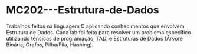 # MC202---Estrutura-de-Dados

Trabalhos feitos na linguagem C aplicando conhecimentos que envolvem Estrutura de Dados.
Cada lab foi feito para resolver um problema específico utilizando téncicas de programação, TAD, e Estruturas de Dados (Árvore Binária, Grafos, Pilha/Fila, Hashing).
